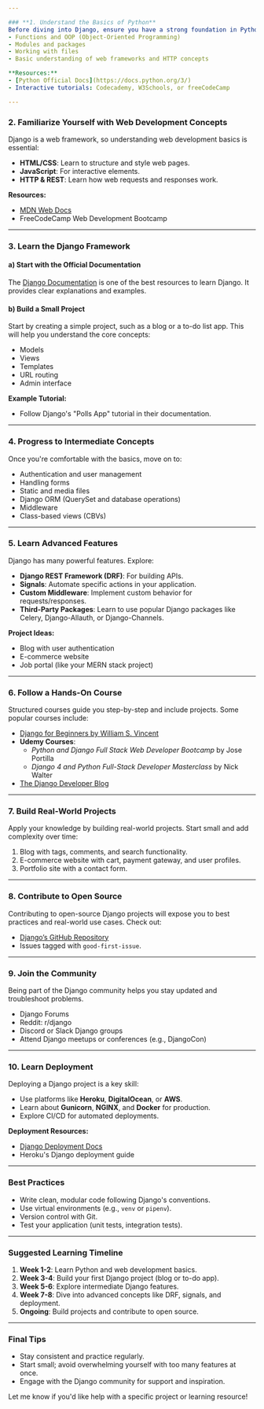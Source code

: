 ```yaml
---

### **1. Understand the Basics of Python**
Before diving into Django, ensure you have a strong foundation in Python, particularly:
- Functions and OOP (Object-Oriented Programming)
- Modules and packages
- Working with files
- Basic understanding of web frameworks and HTTP concepts

**Resources:**
- [Python Official Docs](https://docs.python.org/3/)
- Interactive tutorials: Codecademy, W3Schools, or freeCodeCamp

---
```


### **2. Familiarize Yourself with Web Development Concepts**
Django is a web framework, so understanding web development basics is essential:
- **HTML/CSS**: Learn to structure and style web pages.
- **JavaScript**: For interactive elements.
- **HTTP & REST**: Learn how web requests and responses work.

**Resources:**
- [MDN Web Docs](https://developer.mozilla.org/)
- FreeCodeCamp Web Development Bootcamp

---

### **3. Learn the Django Framework**
#### a) **Start with the Official Documentation**
The [Django Documentation](https://docs.djangoproject.com/en/stable/) is one of the best resources to learn Django. It provides clear explanations and examples.

#### b) **Build a Small Project**
Start by creating a simple project, such as a blog or a to-do list app. This will help you understand the core concepts:
- Models
- Views
- Templates
- URL routing
- Admin interface

**Example Tutorial:**
- Follow Django's "Polls App" tutorial in their documentation.

---

### **4. Progress to Intermediate Concepts**
Once you're comfortable with the basics, move on to:
- Authentication and user management
- Handling forms
- Static and media files
- Django ORM (QuerySet and database operations)
- Middleware
- Class-based views (CBVs)

---

### **5. Learn Advanced Features**
Django has many powerful features. Explore:
- **Django REST Framework (DRF)**: For building APIs.
- **Signals**: Automate specific actions in your application.
- **Custom Middleware**: Implement custom behavior for requests/responses.
- **Third-Party Packages**: Learn to use popular Django packages like Celery, Django-Allauth, or Django-Channels.

**Project Ideas:**
- Blog with user authentication
- E-commerce website
- Job portal (like your MERN stack project)

---

### **6. Follow a Hands-On Course**
Structured courses guide you step-by-step and include projects. Some popular courses include:
- [Django for Beginners by William S. Vincent](https://wsvincent.com/books/)
- **Udemy Courses**:
  - *Python and Django Full Stack Web Developer Bootcamp* by Jose Portilla
  - *Django 4 and Python Full-Stack Developer Masterclass* by Nick Walter
- [The Django Developer Blog](https://www.djangoproject.com/weblog/)

---

### **7. Build Real-World Projects**
Apply your knowledge by building real-world projects. Start small and add complexity over time:
1. Blog with tags, comments, and search functionality.
2. E-commerce website with cart, payment gateway, and user profiles.
3. Portfolio site with a contact form.

---

### **8. Contribute to Open Source**
Contributing to open-source Django projects will expose you to best practices and real-world use cases. Check out:
- [Django’s GitHub Repository](https://github.com/django/django)
- Issues tagged with `good-first-issue`.

---

### **9. Join the Community**
Being part of the Django community helps you stay updated and troubleshoot problems.
- Django Forums
- Reddit: r/django
- Discord or Slack Django groups
- Attend Django meetups or conferences (e.g., DjangoCon)

---

### **10. Learn Deployment**
Deploying a Django project is a key skill:
- Use platforms like **Heroku**, **DigitalOcean**, or **AWS**.
- Learn about **Gunicorn**, **NGINX**, and **Docker** for production.
- Explore CI/CD for automated deployments.

**Deployment Resources:**
- [Django Deployment Docs](https://docs.djangoproject.com/en/stable/howto/deployment/)
- Heroku's Django deployment guide

---

### **Best Practices**
- Write clean, modular code following Django's conventions.
- Use virtual environments (e.g., `venv` or `pipenv`).
- Version control with Git.
- Test your application (unit tests, integration tests).

---

### Suggested Learning Timeline
1. **Week 1-2**: Learn Python and web development basics.
2. **Week 3-4**: Build your first Django project (blog or to-do app).
3. **Week 5-6**: Explore intermediate Django features.
4. **Week 7-8**: Dive into advanced concepts like DRF, signals, and deployment.
5. **Ongoing**: Build projects and contribute to open source.

---

### Final Tips
- Stay consistent and practice regularly.
- Start small; avoid overwhelming yourself with too many features at once.
- Engage with the Django community for support and inspiration.

Let me know if you'd like help with a specific project or learning resource!